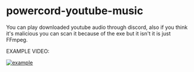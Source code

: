 # powercord-youtube-music
You can play downloaded youtube audio through discord, also if you think it's malicious you can scan it because of the exe but it isn't it is just FFmpeg.

EXAMPLE VIDEO:

[![example](https://img.youtube.com/vi/GTs63KU_Jro/0.jpg)](http://www.youtube.com/watch?v=GTs63KU_Jro)
